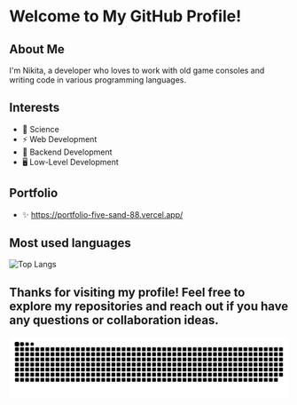 <!--
**NikitaKonkov/NikitaKonkov** is a ✨ _special_ ✨ repository because its `README.md` (this file) appears on your GitHub profile.

Here are some ideas to get you started:

- 🔭 I’m currently working on ...
- 🌱 I’m currently learning ...
- 👯 I’m looking to collaborate on ...
- 🤔 I’m looking for help with ...
- 💬 Ask me about ...
- 📫 How to reach me: ...
- 😄 Pronouns: ...
- ⚡ Fun fact: ...
-->

# Welcome to My GitHub Profile!

## About Me
I'm Nikita, a developer who loves to work with old game consoles and writing code in various programming languages.

## Interests
- 🔭  Science
- ⚡  Web Development
- 🌱  Backend Development
- 🖥   Low-Level Development
## Portfolio
- ✨  https://portfolio-five-sand-88.vercel.app/
## Most used languages
![Top Langs](https://github-readme-stats.vercel.app/api/top-langs/?username=NikitaKonkov&size_weight=0.0005&count_weight=0.3&layout=compact&theme=vision-friendly-dark)


## Thanks for visiting my profile! Feel free to explore my repositories and reach out if you have any questions or collaboration ideas.


![Top Langs](https://raw.githubusercontent.com/platane/snk/output/github-contribution-grid-snake-dark.svg)


